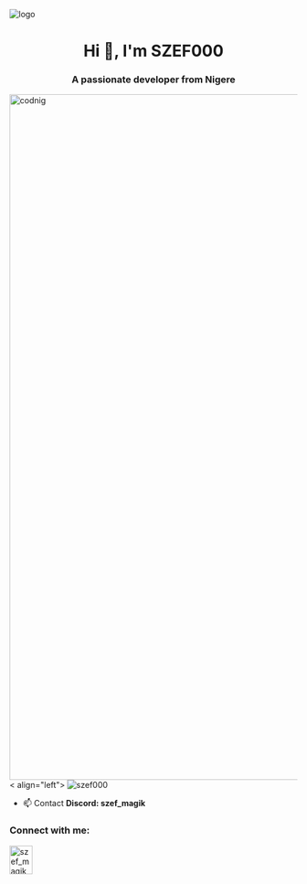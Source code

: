 ![logo](https://cdn.discordapp.com/attachments/1134758460462989353/1135520814666629220/image.png)
<h1 align="center">Hi 👋, I'm SZEF000</h1>
<h3 align="center">A passionate developer from Nigere</h3>
<img align="right" alt="codnig" width=1200 src=https://qph.cf2.quoracdn.net/main-qimg-dafdfef801fff7de2f9efeaef7511dde
>
< align="left"> <img src="https://komarev.com/ghpvc/?username=szef000&label=Profile%20views&color=0e75b6&style=flat" alt="szef000" /> </p>



- 📫 Contact **Discord: szef_magik**

<h3 align="left">Connect with me:</h3>
<p align="left">
<a href="https://discord.gg/szef_magik" target="blank"><img align="center" src="https://raw.githubusercontent.com/rahuldkjain/github-profile-readme-generator/master/src/images/icons/Social/discord.svg" alt="szef_magik" height="50" width="40" /></a>
</p>

